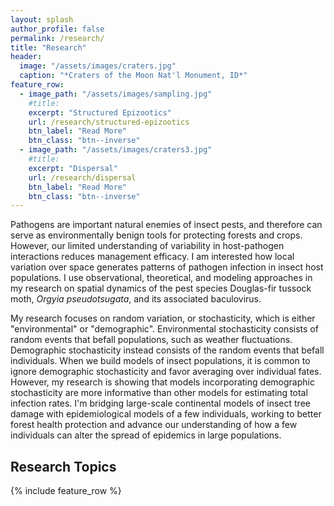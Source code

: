 ```yaml
---
layout: splash
author_profile: false
permalink: /research/
title: "Research"
header:
  image: "/assets/images/craters.jpg"
  caption: "*Craters of the Moon Nat'l Monument, ID*"
feature_row:
  - image_path: "/assets/images/sampling.jpg"
    #title: 
    excerpt: "Structured Epizootics"
    url: /research/structured-epizootics
    btn_label: "Read More"
    btn_class: "btn--inverse"
  - image_path: "/assets/images/craters3.jpg"
    #title: 
    excerpt: "Dispersal"
    url: /research/dispersal
    btn_label: "Read More"
    btn_class: "btn--inverse"
---
```


Pathogens are important natural enemies of insect pests, and therefore can serve as environmentally benign tools for protecting forests and crops. However, our limited understanding of variability in host-pathogen interactions reduces management efficacy. I am interested how local variation over space generates patterns of pathogen infection in insect host populations. I use observational, theoretical, and modeling approaches in my research on spatial dynamics of the pest species Douglas-fir tussock moth, *Orgyia pseudotsugata*, and its associated baculovirus. 

My research focuses on random variation, or stochasticity, which is either "environmental" or "demographic". Environmental stochasticity consists of random events that befall populations, such as weather fluctuations. Demographic stochasticity instead consists of the random events that befall individuals. When we build models of insect populations, it is common to ignore demographic stochasticity and favor averaging over individual fates. However, my research is showing that models incorporating demographic stochasticity are more informative than other models for estimating total infection rates. I'm bridging large-scale continental models of insect tree damage with epidemiological models of a few individuals, working to better forest health protection and advance our understanding of how a few individuals can alter the spread of epidemics in large populations.

## Research Topics

{% include feature_row %}
